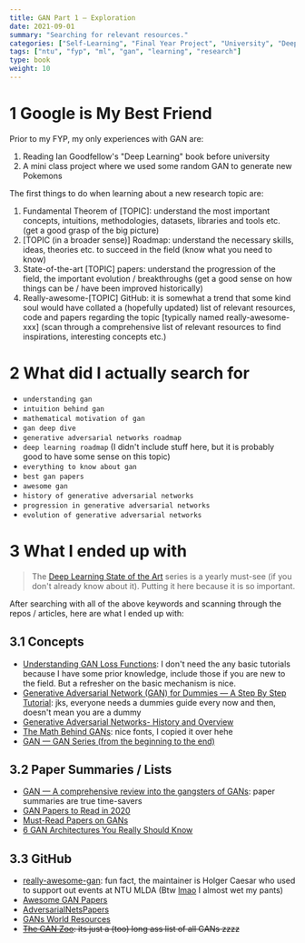 ```yaml
---
title: GAN Part 1 – Exploration
date: 2021-09-01
summary: "Searching for relevant resources."
categories: ["Self-Learning", "Final Year Project", "University", "Deep Learning", "Machine Learning", "Generative Adversarial Networks", "Neural Network", "Research"]
tags: ["ntu", "fyp", "ml", "gan", "learning", "research"]
type: book
weight: 10
---
```


# 1 Google is My Best Friend

Prior to my FYP, my only experiences with GAN are:

1. Reading Ian Goodfellow's "Deep Learning" book before university
2. A mini class project where we used some random GAN to generate new Pokemons

The first things to do when learning about a new research topic are:
1. Fundamental Theorem of [TOPIC]: understand the most important concepts, intuitions, methodologies, datasets, libraries and tools etc. (get a good grasp of the big picture)
2. [TOPIC (in a broader sense)] Roadmap: understand the necessary skills, ideas, theories etc. to succeed in the field (know what you need to know)
3. State-of-the-art [TOPIC] papers: understand the progression of the field, the important evolution / breakthroughs (get a good sense on how things can be / have been improved historically)
4. Really-awesome-[TOPIC] GitHub: it is somewhat a trend that some kind soul would have collated a (hopefully updated) list of relevant resources, code and papers regarding the topic [typically named really-awesome-xxx] (scan through a comprehensive list of relevant resources to find inspirations, interesting concepts etc.)

# 2 What did I actually search for

- `understanding gan`
- `intuition behind gan`
- `mathematical motivation of gan`
- `gan deep dive`
- `generative adversarial networks roadmap`
- `deep learning roadmap` (I didn't include stuff here, but it is probably good to have some sense on this topic)
- `everything to know about gan`
- `best gan papers`
- `awesome gan`
- `history of generative adversarial networks`
- `progression in generative adversarial networks`
- `evolution of generative adversarial networks`

# 3 What I ended up with
> The [Deep Learning State of the Art](https://www.youtube.com/watch?v=53YvP6gdD7U) series is a yearly must-see (if you don't already know about it). Putting it here because it is so important.

After searching with all of the above keywords and scanning through the repos / articles, here are what I ended up with:

## 3.1 Concepts
- [Understanding GAN Loss Functions](https://neptune.ai/blog/gan-loss-functions): I don't need the any basic tutorials because I have some prior knowledge, include those if you are new to the field. But a refresher on the basic mechanism is nice.
- [Generative Adversarial Network (GAN) for Dummies — A Step By Step Tutorial](https://towardsdatascience.com/generative-adversarial-network-gan-for-dummies-a-step-by-step-tutorial-fdefff170391): jks, everyone needs a dummies guide every now and then, doesn't mean you are a dummy
- [Generative Adversarial Networks- History and Overview](https://towardsdatascience.com/generative-adversarial-networks-history-and-overview-7effbb713545)
- [The Math Behind GANs](https://jaketae.github.io/study/gan-math/): nice fonts, I copied it over hehe
- [GAN — GAN Series (from the beginning to the end)](https://jonathan-hui.medium.com/gan-gan-series-2d279f906e7b)


## 3.2 Paper Summaries / Lists
- [GAN — A comprehensive review into the gangsters of GANs](https://jonathan-hui.medium.com/gan-a-comprehensive-review-into-the-gangsters-of-gans-part-2-73233a670d19): paper summaries are true time-savers
- [GAN Papers to Read in 2020](https://towardsdatascience.com/gan-papers-to-read-in-2020-2c708af5c0a4)
- [Must-Read Papers on GANs](https://towardsdatascience.com/must-read-papers-on-gans-b665bbae3317)
- [6 GAN Architectures You Really Should Know](https://neptune.ai/blog/6-gan-architectures)

## 3.3 GitHub
- [really-awesome-gan](https://github.com/nightrome/really-awesome-gan): fun fact, the maintainer is Holger Caesar who used to support out events at NTU MLDA (Btw [lmao](https://arxiv.org/abs/1703.02528) I almost wet my pants)
- [Awesome GAN Papers](https://github.com/ysbsb/awesome-gan-papers)
- [AdversarialNetsPapers](https://github.com/zhangqianhui/AdversarialNetsPapers)
- [GANs World Resources](https://github.com/instillai/Generative-Adversarial-Networks-Roadmap)
- ~~[The GAN Zoo](https://github.com/hindupuravinash/the-gan-zoo): its just a (too) long ass list of all GANs zzzz~~